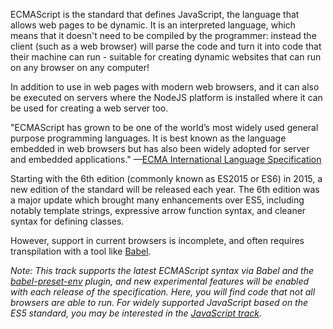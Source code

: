 ECMAScript is the standard that defines JavaScript, the language that allows web pages to be dynamic.
It is an interpreted language, which means that it doesn't need to be compiled by the programmer: instead the client (such as a web browser) will parse the code and turn it into code that their machine can run - suitable for creating dynamic websites that can run on any browser on any computer!

In addition to use in web pages with modern web browsers, and it can also be executed on servers where the NodeJS platform is installed where it can be used for creating a web server too.

"ECMAScript has grown to be one of the world’s most widely used general purpose programming languages.
It is best known as the language embedded in web browsers but has also been widely adopted for server and embedded applications."
—[ECMA International Language Specification](http://www.ecma-international.org/ecma-262/6.0/index.html#sec-ecmascript-overview)

Starting with the 6th edition (commonly known as ES2015 or ES6) in 2015, a new edition of the standard will be released each year.
The 6th edition was a major update which brought many enhancements over ES5, including notably template strings, expressive arrow function syntax, and cleaner syntax for defining classes.

However, support in current browsers is incomplete, and often requires transpilation with a tool like [Babel](https://babeljs.io/).

_Note: This track supports the latest ECMAScript syntax via Babel and the [babel-preset-env](https://babeljs.io/docs/plugins/preset-env/) plugin, and new experimental features will be enabled with each release of the specification. 
Here, you will find code that not all browsers are able to run. 
For widely supported JavaScript based on the ES5 standard, you may be interested in the [JavaScript track](http://exercism.io/languages/javascript)._

